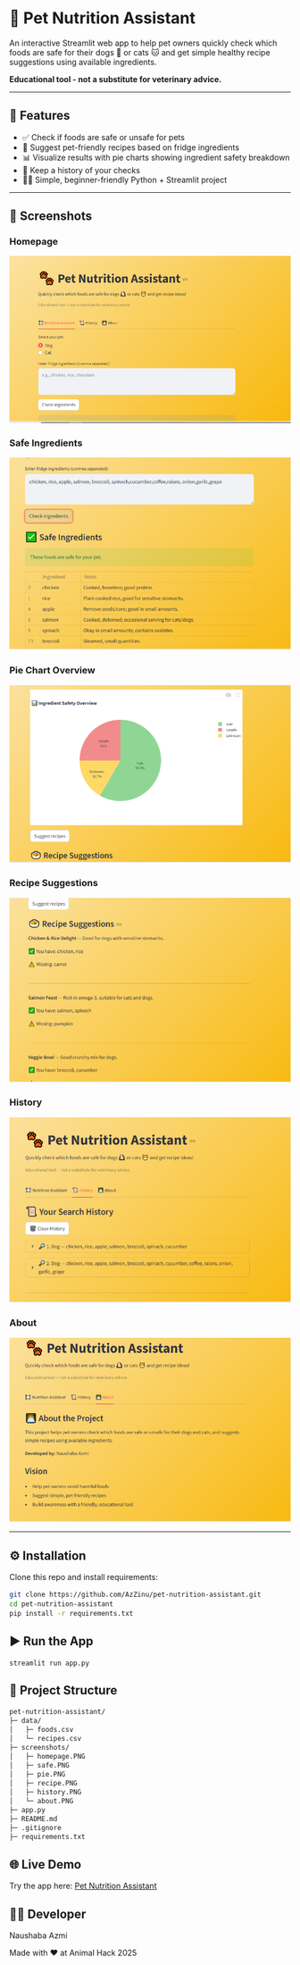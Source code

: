 # 🐾 Pet Nutrition Assistant

An interactive Streamlit web app to help pet owners quickly check which foods are safe for their dogs 🐶 or cats 🐱 and get simple healthy recipe suggestions using available ingredients. 

**Educational tool - not a substitute for veterinary advice.**

---

## 🚀 Features
- ✅ Check if foods are safe or unsafe for pets
- 🍲 Suggest pet-friendly recipes based on fridge ingredients
- 📊 Visualize results with pie charts showing ingredient safety breakdown
- 📜 Keep a history of your checks
- 👩‍💻 Simple, beginner-friendly Python + Streamlit project

---

## 📸 Screenshots
### Homepage
![Homepage](screenshots/homepage.PNG)

### Safe Ingredients
![Safe](screenshots/safe.PNG)

### Pie Chart Overview
![Pie chart](screenshots/pie.PNG)

### Recipe Suggestions
![Recipe](screenshots/recipe.PNG)

### History
![History](screenshots/history.PNG)

### About
![About the project](screenshots/about.PNG)

---

## ⚙️ Installation

Clone this repo and install requirements:

```bash
git clone https://github.com/AzZinu/pet-nutrition-assistant.git
cd pet-nutrition-assistant
pip install -r requirements.txt
```
## ▶️ Run the App
```
streamlit run app.py
```
## 📂 Project Structure

```plaintext
pet-nutrition-assistant/
├─ data/
│   ├─ foods.csv
│   └─ recipes.csv
├─ screenshots/
│   ├─ homepage.PNG
│   ├─ safe.PNG
│   ├─ pie.PNG
│   ├─ recipe.PNG
│   ├─ history.PNG
│   └─ about.PNG
├─ app.py
├─ README.md
├─ .gitignore
├─ requirements.txt
```
## 🌐 Live Demo
Try the app here: [Pet Nutrition Assistant](https://pet-nutrition-assistant-m8mujfgnkk2crh46bftyyo.streamlit.app/)

## 👩‍💻 Developer

Naushaba Azmi

Made with ❤️ at Animal Hack 2025

